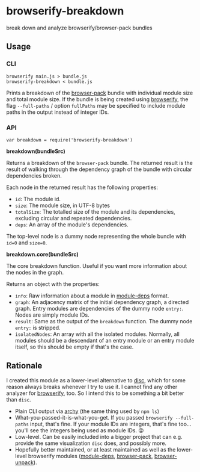 # browserify-breakdown

break down and analyze browserify/browser-pack bundles

## Usage

### CLI

```
browserify main.js > bundle.js
browserify-breakdown < bundle.js
```

Prints a breakdown of the [browser-pack] bundle with individual module size and total module size. If the bundle is being created using [browserify], the flag `--full-paths` / option `fullPaths` may be specified to include module paths in the output instead of integer IDs.

### API

```var breakdown = require('browserify-breakdown')```

**breakdown(bundleSrc)**

Returns a breakdown of the `browser-pack` bundle. The returned result is the result of walking through the dependency graph of the bundle with circular dependencies broken.

Each node in the returned result has the following properties:
* `id`: The module id.
* `size`: The module size, in UTF-8 bytes
* `totalSize`: The totalled size of the module and its dependencies, excluding circular and repeated dependencies.
* `deps`: An array of the module's dependencies.

The top-level node is a dummy node representing the whole bundle with `id=0` and `size=0`.

**breakdown.core(bundleSrc)**

The core breakdown function. Useful if you want more information about the nodes in the graph.

Returns an object with the properties:
* `info`: Raw information about a module in [module-deps] format.
* `graph`: An adjacency matrix of the initial dependency graph, a directed graph. Entry modules are dependencies of the dummy node `entry:`. Nodes are simply module IDs.
* `result`: Same as the output of the `breakdown` function. The dummy node `entry:` is stripped.
* `isolatedNodes`: An array with all the isolated modules. Normally, all modules should be a descendant of an entry module or an entry module itself, so this should be empty if that's the case.

## Rationale

I created this module as a lower-level alternative to [disc], which for some reason always breaks whenever I try to use it. I cannot find any other analyzer for [browserify], too. So I intend this to be something a bit better than `disc`.
* Plain CLI output via [archy] (the same thing used by `npm ls`)
* What-you-passed-it-is-what-you-get. If you passed `browserify --full-paths` input, that's fine. If your module IDs are integers, that's fine too... you'll see the integers being used as module IDs. 😜
* Low-level. Can be easily included into a bigger project that can e.g. provide the same visualization `disc` does, and possibly more.
* Hopefully better maintained, or at least maintained as well as the lower-level browserify modules ([module-deps], [browser-pack], [browser-unpack]).

[browser-pack]: https://www.npmjs.com/package/browser-pack
[browser-unpack]: https://www.npmjs.com/package/browser-unpack
[module-deps]: https://www.npmjs.com/package/module-deps
[disc]: https://www.npmjs.com/package/disc
[browserify]: https://www.npmjs.com/package/browserify
[archy]: https://www.npmjs.com/package/archy
